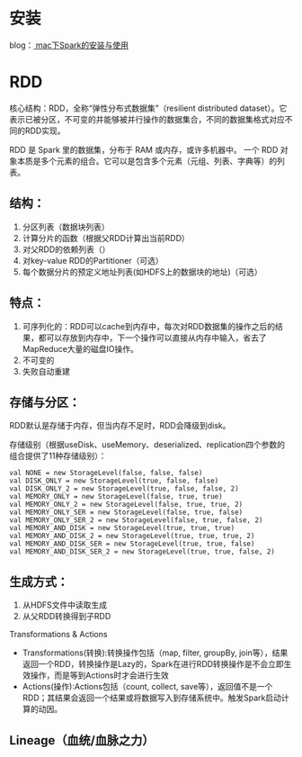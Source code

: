 # 安装
blog：[ mac下Spark的安装与使用](http://codingxiaxw.cn/2016/12/07/60-mac-spark/)
# RDD
核心结构：RDD，全称“弹性分布式数据集”（resilient distributed dataset）。它表示已被分区，不可变的并能够被并行操作的数据集合，不同的数据集格式对应不同的RDD实现。

RDD 是 Spark 里的数据集，分布于 RAM 或内存，或许多机器中。 一个 RDD 对象本质是多个元素的组合。它可以是包含多个元素（元组、列表、字典等）的列表。

## 结构：
1. 分区列表（数据块列表）
2. 计算分片的函数（根据父RDD计算出当前RDD）
3. 对父RDD的依赖列表（）
4. 对key-value RDD的Partitioner（可选）
5. 每个数据分片的预定义地址列表(如HDFS上的数据块的地址)（可选）

## 特点：
1. 可序列化的：RDD可以cache到内存中，每次对RDD数据集的操作之后的结果，都可以存放到内存中，下一个操作可以直接从内存中输入，省去了MapReduce大量的磁盘IO操作。
2. 不可变的
3. 失败自动重建

## 存储与分区：
RDD默认是存储于内存，但当内存不足时，RDD会降级到disk。

存储级别（根据useDisk、useMemory、deserialized、replication四个参数的组合提供了11种存储级别）：

```
val NONE = new StorageLevel(false, false, false) 
val DISK_ONLY = new StorageLevel(true, false, false) 
val DISK_ONLY_2 = new StorageLevel(true, false, false, 2) 
val MEMORY_ONLY = new StorageLevel(false, true, true) 
val MEMORY_ONLY_2 = new StorageLevel(false, true, true, 2) 
val MEMORY_ONLY_SER = new StorageLevel(false, true, false) 
val MEMORY_ONLY_SER_2 = new StorageLevel(false, true, false, 2) 
val MEMORY_AND_DISK = new StorageLevel(true, true, true) 
val MEMORY_AND_DISK_2 = new StorageLevel(true, true, true, 2) 
val MEMORY_AND_DISK_SER = new StorageLevel(true, true, false) 
val MEMORY_AND_DISK_SER_2 = new StorageLevel(true, true, false, 2)
```

## 生成方式：
1. 从HDFS文件中读取生成
2. 从父RDD转换得到子RDD

Transformations & Actions
- Transformations(转换):转换操作包括（map, filter, groupBy, join等），结果返回一个RDD，转换操作是Lazy的，Spark在进行RDD转换操作是不会立即生效操作，而是等到Actions时才会进行生效
- Actions(操作):Actions包括（count, collect, save等），返回值不是一个RDD；其结果会返回一个结果或将数据写入到存储系统中。触发Spark启动计算的动因。

## Lineage（血统/血脉之力）
